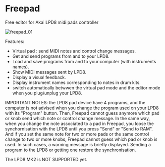 # Freepad
Free editor for Akai LPD8 midi pads controller

![freepad_01](https://github.com/user-attachments/assets/eb0b693f-c8a3-45e3-877e-59fe53157667)

Features:
- Virtual pad : send MIDI notes and control change messages.
- Get and send programs from and to your LPD8.
- Load and save programs from and to your computer (with instruments names).
- Show MIDI messages sent by LPD8.
- Display a visual feedback.
- Display instrument names corresponding to notes in drum kits.
- switch automatically betwwen the virtual pad mode and the editor mode when you plug/unplug your LPD8.

IMPORTANT NOTES: the LPD8 pad device have 4 programs, and the computer is not advised when you change the program used on your LPD8 with its "Program" button. Then, Freepad cannot guess anymore which pad or knob send which note or control change message. In the same way, when you change the note associated to a pad in Freepad, you loose the synchornisation with the LPD8 until you press "Send" or "Send to RAM".
And if you set the same note for two or more pads or the same control change to two or more knobs, Freepad cannot guess which pad or knob is used. 
In such cases, a warning message is briefly displayed.
Sending a program to the LPD8 or getting one restore the synchronisation.

The LPD8 MK2 is NOT SUPPORTED yet. 

